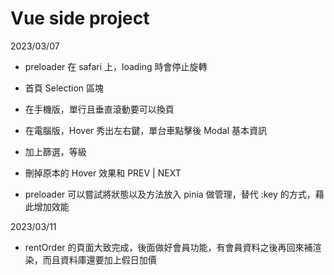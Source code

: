 # Vue side project

2023/03/07

- preloader 在 safari 上，loading 時會停止旋轉

- 首頁 Selection 區塊
- 在手機版，單行且垂直滾動要可以換頁
- 在電腦版，Hover 秀出左右鍵，單台車點擊後 Modal 基本資訊
- 加上篩選，等級
- 刪掉原本的 Hover 效果和 PREV | NEXT

- preloader 可以嘗試將狀態以及方法放入 pinia 做管理，替代 :key 的方式，藉此增加效能

2023/03/11

- rentOrder 的頁面大致完成，後面做好會員功能，有會員資料之後再回來補渲染，而且資料庫還要加上假日加價
